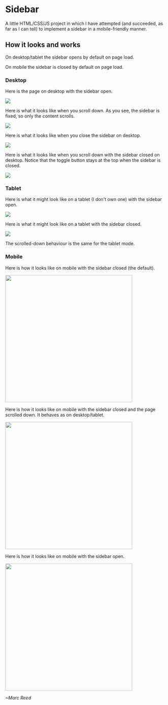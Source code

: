 # Sidebar

A little HTML/CSS/JS project in which I have attempted (and succeeded, as far as I can tell) to implement a sidebar in a mobile-friendly manner.

## How it looks and works

On desktop/tablet the sidebar opens by default on page load.

On mobile the sidebar is closed by default on page load.

### Desktop

Here is the page on desktop with the sidebar open.

![](desktop_open.png "")

Here is what it looks like when you scroll down. As you see, the sidebar is fixed, so only the content scrolls.

![](desktop_open_scrolled_down.png "")

Here is what it looks like when you close the sidebar on desktop.

![](desktop_closed.png "")

Here is what it looks like when you scroll down with the sidebar closed on desktop. Notice that the toggle button stays at the top when the sidebar is closed.

![](desktop_closed_scrolled_down.png "")

### Tablet

Here is what it might look like on a tablet (I don't own one) with the sidebar open.

![](tablet_open.png "")

Here is what it might look like on a tablet with the sidebar closed.

![](tablet_closed.png "")

The scrolled-down behaviour is the same for the tablet mode.

### Mobile

Here is how it looks like on mobile with the sidebar closed (the default).

<img src="mobile_closed.jpeg" height="400">

Here is how it looks like on mobile with the sidebar closed and the page scrolled down. It behaves as on desktop/tablet.

<img src="mobile_closed_scrolled_down.jpeg" height="400">

Here is how it looks like on mobile with the sidebar open.

<img src="mobile_open.jpeg" height="400">

*~Marc Reed*